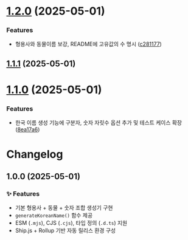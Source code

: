 # [1.2.0](https://github.com/HC-kang/ko-unique-name-generator/compare/v1.1.1...v1.2.0) (2025-05-01)


### Features

* 형용사와 동물이름 보강, README에 고유값의 수 명시 ([c281177](https://github.com/HC-kang/ko-unique-name-generator/commit/c281177b7546a7dd7ae3dc1c9b381f85fc22d6a1))



## [1.1.1](https://github.com/HC-kang/ko-unique-name-generator/compare/v1.1.0...v1.1.1) (2025-05-01)



# [1.1.0](https://github.com/HC-kang/ko-unique-name-generator/compare/v1.0.0...v1.1.0) (2025-05-01)


### Features

* 한국 이름 생성 기능에 구분자, 숫자 자릿수 옵션 추가 및 테스트 케이스 확장 ([8ea17a6](https://github.com/HC-kang/ko-unique-name-generator/commit/8ea17a6ce43c61c4321b87a546adf80fd6509b9f))



# Changelog

## 1.0.0 (2025-05-01)

### ✨ Features

- 기본 형용사 + 동물 + 숫자 조합 생성기 구현
- `generateKoreanName()` 함수 제공
- ESM (`.mjs`), CJS (`.cjs`), 타입 정의 (`.d.ts`) 지원
- Ship.js + Rollup 기반 자동 릴리스 환경 구성

